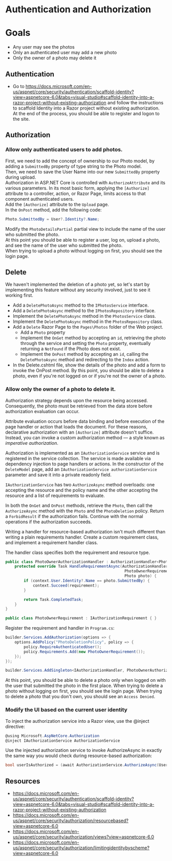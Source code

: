 # Authentication and Authorization

# Goals

- Any user may see the photos
- Only an authenticated user may add a new photo
- Only the owner of a photo may delete it

## Authentication

- Go to https://docs.microsoft.com/en-us/aspnet/core/security/authentication/scaffold-identity?view=aspnetcore-6.0&tabs=visual-studio#scaffold-identity-into-a-razor-project-without-existing-authorization and follow the instructions to scaffold Identity into a Razor project without existing authorization.  
At the end of the process, you should be able to register and logon to the site.

## Authorization

### Allow only authenticated users to add photos.  

First, we need to add the concept of ownership to our Photo model, by adding a `SubmittedBy` property of type string to the Photo model.  
Then, we need to save the User Name into our new `SubmittedBy` property during upload.   
Authorization in ASP.NET Core is controlled with `AuthorizeAttribute` and its various parameters. In its most basic form, applying the `[Authorize]` attribute to a controller, action, or Razor Page, limits access to that component authenticated users.  
Add the `[Authorize]` attribute to the `Upload` page.  
In the `OnPost` method, add the following code:
```cs
Photo.SubmittedBy = User?.Identity?.Name;
```
Modify the `PhotoDetailsPartial` partial view to include the name of the user who submitted the photo.  
At this point you should be able to register a user, log on, upload a photo, and see the name of the user who submitted the photo.  
When trying to upload a photo without logging on first, you should see the login page.

## Delete

We haven't implemented the deletion of a photo yet, so let's start by implementing this feature without any security involved, just to see it working first.  
- Add a `DeletePhotoAsync` method to the `IPhotosService` interface.
- Add a `DeletePhotoAsync` method to the `IPhotosRepository` interface.
- Implement the `DeletePhotoAsync` method in the `PhotosService` class.
- Implement the `DeletePhotoAsync` method in the `PhotosRepository` class.
- Add a `Delete` Razor Page to the `Pages\Photos` folder of the Web project.
    - Add a `Photo` property
    - Implement the `OnGet` method by accepting an `id`, retrieving the photo through the service and setting the `Photo` property, eventually returning a `NotFound` if the Photo does not exist.
    - Implement the `OnPost` method by accepting an `id`, calling the `DeletePhotoAsync` method and redirecting to the `Index` action. 
- In the Delete.cshtml file, show the details of the photo and add a form to invoke the OnPost method.
By this point, you should be able to delete a photo, even if you're not logged on or if you're not the owner of a photo.

### Allow only the owner of a photo to delete it.

Authorization strategy depends upon the resource being accessed. Consequently, the photo must be retrieved from the data store before authorization evaluation can occur.

Attribute evaluation occurs before data binding and before execution of the page handler or action that loads the document. For these reasons, declarative authorization with an `[Authorize]` attribute doesn't suffice. Instead, you can invoke a custom authorization method — a style known as *imperative authorization*.

Authorization is implemented as an `IAuthorizationService` service and is registered in the service collection. The service is made available via dependency injection to page handlers or actions.
In the constructor of the `DeleteModel` page, add an `IAuthorizationService authorizationService` parameter and save it into a private readonly field.

`IAuthorizationService` has two `AuthorizeAsync` method overloads: one accepting the resource and the policy name and the other accepting the resource and a list of requirements to evaluate.  

In both the `OnGet` and `OnPost` methods, retrieve the `Photo`, then call the `AuthorizeAsync` method with the `Photo` and the `PhotoDeletion` policy.  Return a `ForbidResult` if the authorization fails. Continue with the normal operations if the authorization succeeds.  

Writing a handler for resource-based authorization isn't much different than writing a plain requirements handler. Create a custom requirement class, and implement a requirement handler class. 

The handler class specifies both the requirement and resource type. 

```cs
public class PhotoOwnerAuthorizationHandler : AuthorizationHandler<PhotoOwnerRequirement, Photo> {
    protected override Task HandleRequirementAsync(AuthorizationHandlerContext context,
                                                    PhotoOwnerRequirement requirement,
                                                    Photo photo) {
        if (context.User.Identity?.Name == photo.SubmittedBy) {
            context.Succeed(requirement);
        }

        return Task.CompletedTask;
    }
}

public class PhotoOwnerRequirement : IAuthorizationRequirement { }
```

Register the requirement and handler in `Program.cs`:

```cs
builder.Services.AddAuthorization(options => {
    options.AddPolicy("PhotoDeletionPolicy", policy => {
        policy.RequireAuthenticatedUser();
        policy.Requirements.Add(new PhotoOwnerRequirement());
    });
});

builder.Services.AddSingleton<IAuthorizationHandler, PhotoOwnerAuthorizationHandler>();
```

At this point, you should be able to delete a photo only when logged on with the user that submitted the photo in the first place. When trying to delete a photo without logging on first, you should see the login page. When trying to delete a photo that you don't own, you should see an `Access Denied`.

### Modify the UI based on the current user identity

To inject the authorization service into a Razor view, use the @inject directive:

```cs
@using Microsoft.AspNetCore.Authorization
@inject IAuthorizationService AuthorizationService
```

Use the injected authorization service to invoke AuthorizeAsync in exactly the same way you would check during resource-based authorization:

```cs
bool userIsAuthorized = (await AuthorizationService.AuthorizeAsync(User, Model, "PhotoDeletionPolicy")).Succeeded;
```

## Resources

- https://docs.microsoft.com/en-us/aspnet/core/security/authentication/scaffold-identity?view=aspnetcore-6.0&tabs=visual-studio#scaffold-identity-into-a-razor-project-without-existing-authorization
- https://docs.microsoft.com/en-us/aspnet/core/security/authorization/resourcebased?view=aspnetcore-6.0
- https://docs.microsoft.com/en-us/aspnet/core/security/authorization/views?view=aspnetcore-6.0
- https://docs.microsoft.com/en-us/aspnet/core/security/authorization/limitingidentitybyscheme?view=aspnetcore-6.0